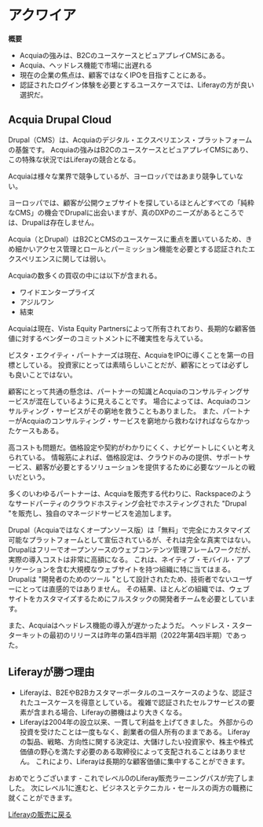 # アクワイア

**概要**

* Acquiaの強みは、B2CのユースケースとピュアプレイCMSにある。
* Acquia、ヘッドレス機能で市場に出遅れる
* 現在の企業の焦点は、顧客ではなくIPOを目指すことにある。
* 認証されたログイン体験を必要とするユースケースでは、Liferayの方が良い選択だ。

## Acquia Drupal Cloud

Drupal（CMS）は、Acquiaのデジタル・エクスペリエンス・プラットフォームの基盤です。 Acquiaの強みはB2CのユースケースとピュアプレイCMSにあり、この特殊な状況ではLiferayの競合となる。

Acquiaは様々な業界で競争しているが、ヨーロッパではあまり競争していない。

ヨーロッパでは、顧客が公開ウェブサイトを探しているほとんどすべての「純粋なCMS」の機会でDrupalに出会いますが、真のDXPのニーズがあるところでは、Drupalは存在しません。

Acquia（とDrupal）はB2CとCMSのユースケースに重点を置いているため、きめ細かいアクセス管理とロールとパーミッション機能を必要とする認証されたエクスペリエンスに関しては弱い。

Acquiaの数多くの買収の中には以下が含まれる。

* ワイドエンタープライズ
* アジルワン
* 結束

Acquiaは現在、Vista Equity Partnersによって所有されており、長期的な顧客価値に対するベンダーのコミットメントに不確実性を与えている。

ビスタ・エクイティ・パートナーズは現在、AcquiaをIPOに導くことを第一の目標としている。 投資家にとっては素晴らしいことだが、顧客にとっては必ずしも良いことではない。

顧客にとって共通の懸念は、パートナーの知識とAcquiaのコンサルティングサービスが混在しているように見えることです。 場合によっては、Acquiaのコンサルティング・サービスがその窮地を救うこともありました。 また、パートナーがAcquiaのコンサルティング・サービスを窮地から救わなければならなかったケースもある。

高コストも問題だ。価格設定や契約がわかりにくく、ナビゲートしにくいと考えられている。 情報筋によれば、価格設定は、クラウドのみの提供、サポートサービス、顧客が必要とするソリューションを提供するために必要なツールとの戦いだという。

多くのいわゆるパートナーは、Acquiaを販売する代わりに、Rackspaceのようなサードパーティのクラウドホスティング会社でホスティングされた "Drupal "を販売し、独自のマネージドサービスを追加します。

Drupal（Acquiaではなくオープンソース版）は「無料」で完全にカスタマイズ可能なプラットフォームとして宣伝されているが、それは完全な真実ではない。 Drupalはフリーでオープンソースのウェブコンテンツ管理フレームワークだが、実際の導入コストは非常に高額になる。 これは、ネイティブ・モバイル・アプリケーションを含む大規模なウェブサイトを持つ組織に特に当てはまる。 Drupalは "開発者のためのツール "として設計されたため、技術者でないユーザーにとっては直感的ではありません。 その結果、ほとんどの組織では、ウェブサイトをカスタマイズするためにフルスタックの開発者チームを必要としています。

また、Acquiaはヘッドレス機能の導入が遅かったようだ。 ヘッドレス・スターターキットの最初のリリースは昨年の第4四半期（2022年第4四半期）であった。

## Liferayが勝つ理由

* Liferayは、B2EやB2Bカスタマーポータルのユースケースのような、認証されたユースケースを得意としている。 複雑で認証されたセルフサービスの要素が含まれる場合、Liferayの勝機はより大きくなる。
* Liferayは2004年の設立以来、一貫して利益を上げてきました。 外部からの投資を受けたことは一度もなく、創業者の個人所有のままである。 Liferayの製品、戦略、方向性に関する決定は、大儲けしたい投資家や、株主や株式価値の野心を満たす必要のある取締役によって支配されることはありません。 これにより、Liferayは長期的な顧客価値に集中することができます。

おめでとうございます - これでレベル0のLiferay販売ラーニングパスが完了しました。 次にレベル1に進むと、ビジネスとテクニカル・セールスの両方の職務に就くことができます。

[Liferayの販売に戻る](../../../selling-liferay.md)
